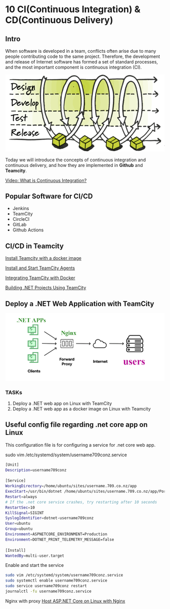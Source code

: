 # 10 CI(Continuous Integration) & CD(Continuous Delivery)

## Intro

When software is developed in a team, conflicts often arise due to many people contributing code to the same project. Therefore, the development and release of Internet software has formed a set of standard processes, and the most important component is continuous integration (CI).

![CI](docs/pic/10_cd_ci/00.png)

Today we will introduce the concepts of continuous integration and continuous delivery, and how they are implemented in **Github** and **Teamcity**.

[Video: What is Continuous Integration?](https://www.youtube.com/watch?v=1er2cjUq1UI)

## Popular Software for CI/CD

- Jenkins
- TeamCity
- CircleCI
- GitLab
- Github Actions

## CI/CD in Teamcity

[Install Teamcity with a docker image](https://hub.docker.com/r/jetbrains/teamcity-server)

[Install and Start TeamCity Agents](https://www.jetbrains.com/help/teamcity/install-and-start-teamcity-agents.html)

[Integrating TeamCity with Docker](https://www.jetbrains.com/help/teamcity/integrating-teamcity-with-docker.html)

[Building .NET Projects Using TeamCity](https://www.jetbrains.com/teamcity/tutorials/dotnet-build-configure-test/)

## Deploy a .NET Web Application with TeamCity

![.Net Web App on Linux](docs/pic/10_cd_ci/02.png)

### TASKs

1. Deploy a .NET web app on Linux with TeamCity
2. Deploy a .NET web app as a docker image on Linux with Teamcity

## Useful config file regarding .net core app on Linux

This configuration file is for configuring a service for .net core web app.

sudo vim /etc/systemd/system/username709conz.service

```bash
[Unit]
Description=username709conz

[Service]
WorkingDirectory=/home/ubuntu/sites/username.709.co.nz/app
ExecStart=/usr/bin/dotnet /home/ubuntu/sites/username.709.co.nz/app/Portfolio.dll --urls "http://localhost:7001"
Restart=always
# If the .net core service crashes, try restarting after 10 seconds
RestartSec=10
KillSignal=SIGINT
SyslogIdentifier=dotnet-username709conz
User=ubuntu
Group=ubuntu
Environment=ASPNETCORE_ENVIRONMENT=Production
Environment=DOTNET_PRINT_TELEMETRY_MESSAGE=false

[Install]
WantedBy=multi-user.target
```

Enable and start the service

```bash
sudo vim /etc/systemd/system/username709conz.service
sudo systemctl enable username709conz.service
sudo service username709conz restart
journalctl -fu username709conz.service
```

Nginx with proxy
[Host ASP.NET Core on Linux with Nginx](https://docs.microsoft.com/en-us/aspnet/core/host-and-deploy/linux-nginx?view=aspnetcore-6.0)